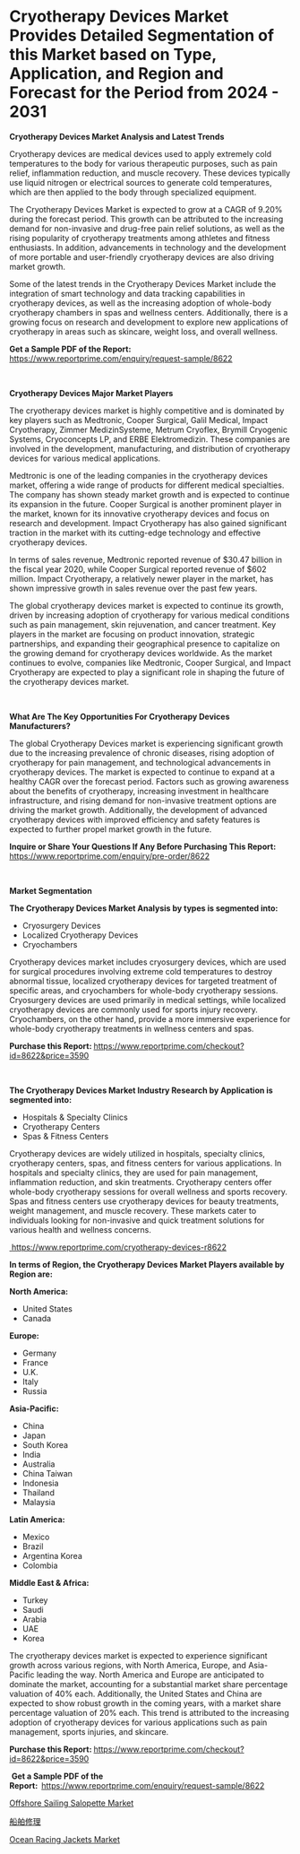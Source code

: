 <p><h1>Cryotherapy Devices Market Provides Detailed Segmentation of this Market based on Type, Application, and Region and Forecast for the Period from 2024 - 2031</h1></p><p><strong>Cryotherapy Devices Market Analysis and Latest Trends</strong></p>
<p><p>Cryotherapy devices are medical devices used to apply extremely cold temperatures to the body for various therapeutic purposes, such as pain relief, inflammation reduction, and muscle recovery. These devices typically use liquid nitrogen or electrical sources to generate cold temperatures, which are then applied to the body through specialized equipment.</p><p>The Cryotherapy Devices Market is expected to grow at a CAGR of 9.20% during the forecast period. This growth can be attributed to the increasing demand for non-invasive and drug-free pain relief solutions, as well as the rising popularity of cryotherapy treatments among athletes and fitness enthusiasts. In addition, advancements in technology and the development of more portable and user-friendly cryotherapy devices are also driving market growth.</p><p>Some of the latest trends in the Cryotherapy Devices Market include the integration of smart technology and data tracking capabilities in cryotherapy devices, as well as the increasing adoption of whole-body cryotherapy chambers in spas and wellness centers. Additionally, there is a growing focus on research and development to explore new applications of cryotherapy in areas such as skincare, weight loss, and overall wellness.</p></p>
<p><strong>Get a Sample PDF of the Report:&nbsp;</strong> <a href="https://www.reportprime.com/enquiry/request-sample/8622">https://www.reportprime.com/enquiry/request-sample/8622</a></p>
<p>&nbsp;</p>
<p><strong>Cryotherapy Devices Major Market Players</strong></p>
<p><p>The cryotherapy devices market is highly competitive and is dominated by key players such as Medtronic, Cooper Surgical, Galil Medical, Impact Cryotherapy, Zimmer MedizinSysteme, Metrum Cryoflex, Brymill Cryogenic Systems, Cryoconcepts LP, and ERBE Elektromedizin. These companies are involved in the development, manufacturing, and distribution of cryotherapy devices for various medical applications.</p><p>Medtronic is one of the leading companies in the cryotherapy devices market, offering a wide range of products for different medical specialties. The company has shown steady market growth and is expected to continue its expansion in the future. Cooper Surgical is another prominent player in the market, known for its innovative cryotherapy devices and focus on research and development. Impact Cryotherapy has also gained significant traction in the market with its cutting-edge technology and effective cryotherapy devices.</p><p>In terms of sales revenue, Medtronic reported revenue of $30.47 billion in the fiscal year 2020, while Cooper Surgical reported revenue of $602 million. Impact Cryotherapy, a relatively newer player in the market, has shown impressive growth in sales revenue over the past few years.</p><p>The global cryotherapy devices market is expected to continue its growth, driven by increasing adoption of cryotherapy for various medical conditions such as pain management, skin rejuvenation, and cancer treatment. Key players in the market are focusing on product innovation, strategic partnerships, and expanding their geographical presence to capitalize on the growing demand for cryotherapy devices worldwide. As the market continues to evolve, companies like Medtronic, Cooper Surgical, and Impact Cryotherapy are expected to play a significant role in shaping the future of the cryotherapy devices market.</p></p>
<p>&nbsp;</p>
<p><strong>What Are The Key Opportunities For Cryotherapy Devices Manufacturers?</strong></p>
<p><p>The global Cryotherapy Devices market is experiencing significant growth due to the increasing prevalence of chronic diseases, rising adoption of cryotherapy for pain management, and technological advancements in cryotherapy devices. The market is expected to continue to expand at a healthy CAGR over the forecast period. Factors such as growing awareness about the benefits of cryotherapy, increasing investment in healthcare infrastructure, and rising demand for non-invasive treatment options are driving the market growth. Additionally, the development of advanced cryotherapy devices with improved efficiency and safety features is expected to further propel market growth in the future.</p></p>
<p><strong>Inquire or Share Your Questions If Any Before Purchasing This Report:</strong> <a href="https://www.reportprime.com/enquiry/pre-order/8622">https://www.reportprime.com/enquiry/pre-order/8622</a></p>
<p>&nbsp;</p>
<p><strong>Market Segmentation</strong></p>
<p><strong>The Cryotherapy Devices Market Analysis by types is segmented into:</strong></p>
<p><ul><li>Cryosurgery Devices</li><li>Localized Cryotherapy Devices</li><li>Cryochambers</li></ul></p>
<p><p>Cryotherapy devices market includes cryosurgery devices, which are used for surgical procedures involving extreme cold temperatures to destroy abnormal tissue, localized cryotherapy devices for targeted treatment of specific areas, and cryochambers for whole-body cryotherapy sessions. Cryosurgery devices are used primarily in medical settings, while localized cryotherapy devices are commonly used for sports injury recovery. Cryochambers, on the other hand, provide a more immersive experience for whole-body cryotherapy treatments in wellness centers and spas.</p></p>
<p><strong>Purchase this Report:&nbsp;</strong><a href="https://www.reportprime.com/checkout?id=8622&price=3590">https://www.reportprime.com/checkout?id=8622&price=3590</a></p>
<p>&nbsp;</p>
<p><strong>The Cryotherapy Devices Market Industry Research by Application is segmented into:</strong></p>
<p><ul><li>Hospitals & Specialty Clinics</li><li>Cryotherapy Centers</li><li>Spas & Fitness Centers</li></ul></p>
<p><p>Cryotherapy devices are widely utilized in hospitals, specialty clinics, cryotherapy centers, spas, and fitness centers for various applications. In hospitals and specialty clinics, they are used for pain management, inflammation reduction, and skin treatments. Cryotherapy centers offer whole-body cryotherapy sessions for overall wellness and sports recovery. Spas and fitness centers use cryotherapy devices for beauty treatments, weight management, and muscle recovery. These markets cater to individuals looking for non-invasive and quick treatment solutions for various health and wellness concerns.</p></p>
<p><a href="https://www.reportprime.com/cryotherapy-devices-r8622">&nbsp;https://www.reportprime.com/cryotherapy-devices-r8622</a></p>
<p><strong>In terms of Region, the Cryotherapy Devices Market Players available by Region are:</strong></p>
<p>
    <p> <strong> North America: </strong>
        <ul>
            <li>United States</li>
            <li>Canada</li>
        </ul>
        </p> 
    <p> <strong> Europe: </strong>
        <ul>
            <li>Germany</li>
            <li>France</li>
            <li>U.K.</li>
            <li>Italy</li>
            <li>Russia</li>
        </ul>
        </p> 
    <p> <strong> Asia-Pacific: </strong>
        <ul>
            <li>China</li>
            <li>Japan</li>
            <li>South Korea</li>
            <li>India</li>
            <li>Australia</li>
            <li>China Taiwan</li>
            <li>Indonesia</li>
            <li>Thailand</li>
            <li>Malaysia</li>
        </ul>
        </p> 
    <p> <strong> Latin America: </strong>
        <ul>
            <li>Mexico</li>
            <li>Brazil</li>
            <li>Argentina Korea</li>
            <li>Colombia</li>
        </ul>
        </p> 
    <p> <strong> Middle East & Africa: </strong>
        <ul>
            <li>Turkey</li>
            <li>Saudi</li>
            <li>Arabia</li>
            <li>UAE</li>
            <li>Korea</li>
        </ul>
    </p>
    </p>
<p><p>The cryotherapy devices market is expected to experience significant growth across various regions, with North America, Europe, and Asia-Pacific leading the way. North America and Europe are anticipated to dominate the market, accounting for a substantial market share percentage valuation of 40% each. Additionally, the United States and China are expected to show robust growth in the coming years, with a market share percentage valuation of 20% each. This trend is attributed to the increasing adoption of cryotherapy devices for various applications such as pain management, sports injuries, and skincare.</p></p>
<p><strong>Purchase this Report: </strong><a href="https://www.reportprime.com/checkout?id=8622&price=3590">https://www.reportprime.com/checkout?id=8622&price=3590</a></p>
<p>&nbsp;<strong>Get a Sample PDF of the Report:&nbsp;&nbsp;</strong><a href="https://www.reportprime.com/enquiry/request-sample/8622">https://www.reportprime.com/enquiry/request-sample/8622</a></p>
<p><strong></strong></p>
<p><p><a href="https://view.publitas.com/reportprime-1/offshore-sailing-salopette-market-analysis-and-sze-forecasted-for-period-from-2024-to-2031/">Offshore Sailing Salopette Market</a></p><p><a href="https://github.com/NikitaBruen/Market-Research-Report-List-1/blob/main/482533677478.md">船舶修理</a></p><p><a href="https://view.publitas.com/reportprime-1/ocean-racing-jackets-market-research-report-its-history-and-forecast-2024-to-2031/">Ocean Racing Jackets Market</a></p></p>